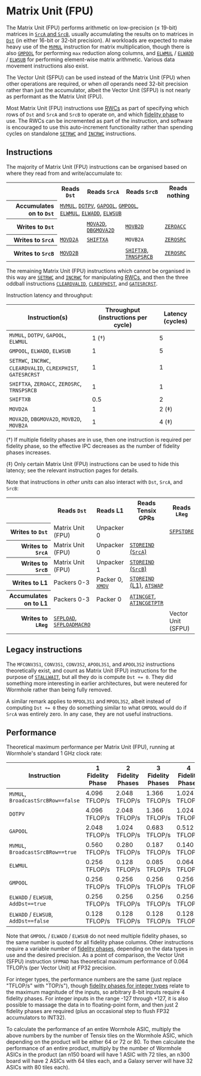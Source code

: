 # Matrix Unit (FPU)

The Matrix Unit (FPU) performs arithmetic on low-precision (≤ 19-bit) matrices in [`SrcA` and `SrcB`](SrcASrcB.md), usually accumulating the results on to matrices in [`Dst`](Dst.md) (in either 16-bit or 32-bit precision). AI workloads are expected to make heavy use of the [`MVMUL`](MVMUL.md) instruction for matrix multiplication, though there is also [`GMPOOL`](GMPOOL.md) for performing `max` reduction along columns, and [`ELWMUL`](ELWMUL.md) / [`ELWADD`](ELWADD.md) / [`ELWSUB`](ELWSUB.md) for performing element-wise matrix arithmetic. Various data movement instructions also exist.

The Vector Unit (SFPU) can be used instead of the Matrix Unit (FPU) when other operations are required, or when _all_ operands need 32-bit precision rather than just the accumulator, albeit the Vector Unit (SFPU) is not nearly as performant as the Matrix Unit (FPU).

Most Matrix Unit (FPU) instructions use [RWCs](RWCs.md) as part of specifying which rows of `Dst` and `SrcA` and `SrcB` to operate on, and which [fidelity phase](SrcASrcB.md#fidelity-phases-floating-point) to use. The RWCs can be incremented as part of the instruction, and software is encouraged to use this auto-increment functionality rather than spending cycles on standalone [`SETRWC`](SETRWC.md) and [`INCRWC`](INCRWC.md) instructions.

## Instructions

The majority of Matrix Unit (FPU) instructions can be organised based on where they read from and write/accumulate to:

<table><tr><th/><th>Reads <code>Dst</code></th><th>Reads <code>SrcA</code></th><th>Reads <code>SrcB</code></th><th>Reads nothing</th></tr>
<tr><th align="right">Accumulates on to <code>Dst</code></th><td colspan="3"><a href="MVMUL.md"><code>MVMUL</code></a>, <a href="DOTPV.md"><code>DOTPV</code></a>, <a href="GAPOOL.md"><code>GAPOOL</code></a>, <a href="GMPOOL.md"><code>GMPOOL</code></a>, <a href="ELWMUL.md"><code>ELWMUL</code></a>, <a href="ELWADD.md"><code>ELWADD</code></a>, <a href="ELWSUB.md"><code>ELWSUB</code></a></td><td/></tr>
<tr><th align="right">Writes to <code>Dst</code></th><td/><td><a href="MOVA2D.md"><code>MOVA2D</code></a>, <a href="DBGMOVA2D.md"><code>DBGMOVA2D</code></a></td><td><a href="MOVB2D.md"><code>MOVB2D</code></a></td><td><a href="ZEROACC.md"><code>ZEROACC</code></a></td></tr>
<tr><th align="right">Writes to <code>SrcA</code></th><td><a href="MOVD2A.md"><code>MOVD2A</code></a></td><td><a href="SHIFTXA.md"><code>SHIFTXA</code></a></td><td><code>MOVB2A</code></td><td><a href="ZEROSRC.md"><code>ZEROSRC</code></a></td></tr>
<tr><th align="right">Writes to <code>SrcB</code></th><td><a href="MOVD2B.md"><code>MOVD2B</code></a></td><td/><td><a href="SHIFTXB.md"><code>SHIFTXB</code></a>, <a href="TRNSPSRCB.md"><code>TRNSPSRCB</code></a></td><td><a href="ZEROSRC.md"><code>ZEROSRC</code></a></td></tr></table>

The remaining Matrix Unit (FPU) instructions which cannot be organised in this way are [`SETRWC`](SETRWC.md) and [`INCRWC`](INCRWC.md) for manipulating [RWCs](RWCs.md), and then the three oddball instructions [`CLEARDVALID`](CLEARDVALID.md), [`CLREXPHIST`](CLREXPHIST.md), and [`GATESRCRST`](GATESRCRST.md).

Instruction latency and throughput:

|Instruction(s)|Throughput (instructions per cycle)|Latency (cycles)|
|---|---|---|
|`MVMUL`, `DOTPV`, `GAPOOL`, `ELWMUL`|1 (†)|5|
|`GMPOOL`, `ELWADD`, `ELWSUB`|1|5|
|`SETRWC`, `INCRWC`, `CLEARDVALID`, `CLREXPHIST`, `GATESRCRST`|1|1|
|`SHIFTXA`, `ZEROACC`, `ZEROSRC`, `TRNSPSRCB`|1|1|
|`SHIFTXB`|0.5|2|
|`MOVD2A`|1|2 (‡)|
|`MOVA2D`, `DBGMOVA2D`, `MOVB2D`, `MOVB2A`|1|4 (‡)|

(†) If multiple fidelity phases are in use, then one instruction is required per fidelity phase, so the effective IPC decreases as the number of fidelity phases increases.

(‡) Only certain Matrix Unit (FPU) instructions can be used to hide this latency; see the relevant instruction pages for details.

Note that instructions in _other units_ can also interact with `Dst`, `SrcA`, and `SrcB`:

<table><tr><th/><th>Reads <code>Dst</code></th><th>Reads L1</th><th>Reads Tensix GPRs</th><th>Reads <code>LReg</code></th></tr>
<tr><th align="right">Writes to <code>Dst</code></th><td>Matrix Unit (FPU)</td><td>Unpacker 0</td><td/><td><a href="SFPSTORE.md"><code>SFPSTORE</code></a></td></tr>
<tr><th align="right">Writes to <code>SrcA</code></th><td>Matrix Unit (FPU)</td><td>Unpacker 0</td><td><a href="STOREIND_Src.md"><code>STOREIND</code> (<code>SrcA</code>)</a></td><td/></tr>
<tr><th align="right">Writes to <code>SrcB</code></th><td>Matrix Unit (FPU)</td><td>Unpacker 1</td><td><a href="STOREIND_Src.md"><code>STOREIND</code> (<code>SrcB</code>)</a></td><td/></tr>
<tr><th align="right">Writes to L1</th><td>Packers 0-3</td><td>Packer 0, <a href="XMOV.md"><code>XMOV</code></a><td><a href="STOREIND_L1.md"><code>STOREIND</code> (L1)</a>, <a href="ATSWAP.md"><code>ATSWAP</code></a></td><td/></tr>
<tr><th align="right">Accumulates on to L1</th><td>Packers 0-3</td><td>Packer 0</td><td><a href="ATINCGET.md"><code>ATINCGET</code></a>, <a href="ATINCGETPTR.md"><code>ATINCGETPTR</code></a></td><td/></tr>
<tr><th align="right">Writes to <code>LReg</code></th><td><a href="SFPLOAD.md"><code>SFPLOAD</code></a>, <a href="SFPLOADMACRO.md"><code>SFPLOADMACRO</code></a></td><td/><td/><td>Vector Unit (SFPU)</td></tr>
</table>

## Legacy instructions

The `MFCONV3S1`, `CONV3S1`, `CONV3S2`, `APOOL3S1`, and `APOOL3S2` instructions theoretically exist, and count as Matrix Unit (FPU) instructions for the purpose of [`STALLWAIT`](STALLWAIT.md), but all they do is compute `Dst += 0`. They did something more interesting in earlier architectures, but were neutered for Wormhole rather than being fully removed.

A similar remark applies to `MPOOL3S1` and `MPOOL3S2`, albeit instead of computing `Dst += 0` they do something similar to what `GMPOOL` would do if `SrcA` was entirely zero. In any case, they are not useful instructions.

## Performance

Theoretical maximum performance per Matrix Unit (FPU), running at Wormhole's standard 1 GHz clock rate:

|Instruction|1 Fidelity Phase|2 Fidelity Phases|3 Fidelity Phases|4 Fidelity Phases|
|---|---|---|---|---|
|`MVMUL`, `BroadcastSrcBRow==false`|4.096 TFLOP/s|2.048 TFLOP/s|1.366 TFLOP/s|1.024 TFLOP/s|
|`DOTPV`|4.096 TFLOP/s|2.048 TFLOP/s|1.366 TFLOP/s|1.024 TFLOP/s|
|`GAPOOL`|2.048 TFLOP/s|1.024 TFLOP/s|0.683 TFLOP/s|0.512 TFLOP/s|
|`MVMUL`, `BroadcastSrcBRow==true`|0.560 TFLOP/s|0.280 TFLOP/s|0.187 TFLOP/s|0.140 TFLOP/s|
|`ELWMUL`|0.256 TFLOP/s|0.128 TFLOP/s|0.085 TFLOP/s|0.064 TFLOP/s|
|`GMPOOL`|0.256 TFLOP/s|0.256 TFLOP/s|0.256 TFLOP/s|0.256 TFLOP/s|
|`ELWADD` / `ELWSUB`, `AddDst==true`|0.256 TFLOP/s|0.256 TFLOP/s|0.256 TFLOP/s|0.256 TFLOP/s|
|`ELWADD` / `ELWSUB`, `AddDst==false`|0.128 TFLOP/s|0.128 TFLOP/s|0.128 TFLOP/s|0.128 TFLOP/s|

Note that `GMPOOL` / `ELWADD` / `ELWSUB` do not need multiple fidelity phases, so the same number is quoted for all fidelity phase columns. Other instructions require a variable number of [fidelity phases](SrcASrcB.md#fidelity-phases-floating-point), depending on the data types in use and the desired precision. As a point of comparison, the Vector Unit (SFPU) instruction `SFPMAD` has theoretical maximum performance of 0.064 TFLOP/s (per Vector Unit) at FP32 precision.

For integer types, the performance numbers are the same (just replace "TFLOP/s" with "TOP/s"), though [fidelity phases for integer types](SrcASrcB.md#fidelity-phases-integer) relate to the maximum magnitude of the inputs, so arbitrary 8-bit inputs require 4 fidelity phases. For integer inputs in the range -127 through +127, it is also possible to massage the data in to floating-point form, and then just 2 fidelity phases are required (plus an occasional step to flush FP32 accumulators to INT32).

To calculate the performance of an entire Wormhole ASIC, multiply the above numbers by the number of Tensix tiles on the Wormhole ASIC, which depending on the product will be either 64 or 72 or 80. To then calculate the performance of an entire product, multiply by the number of Wormhole ASICs in the product (an n150 board will have 1 ASIC with 72 tiles, an n300 board will have 2 ASICs with 64 tiles each, and a Galaxy server will have 32 ASICs with 80 tiles each).
